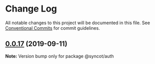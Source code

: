 # Change Log

All notable changes to this project will be documented in this file.
See [Conventional Commits](https://conventionalcommits.org) for commit guidelines.

## [0.0.17](https://github.com/SyncOT/SyncOT/compare/@syncot/auth@0.0.16...@syncot/auth@0.0.17) (2019-09-11)

**Note:** Version bump only for package @syncot/auth
